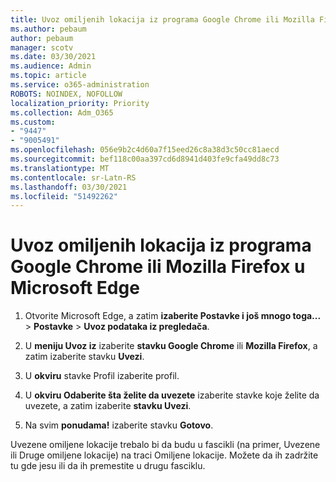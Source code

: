```yaml
---
title: Uvoz omiljenih lokacija iz programa Google Chrome ili Mozilla Firefox u Microsoft Edge
ms.author: pebaum
author: pebaum
manager: scotv
ms.date: 03/30/2021
ms.audience: Admin
ms.topic: article
ms.service: o365-administration
ROBOTS: NOINDEX, NOFOLLOW
localization_priority: Priority
ms.collection: Adm_O365
ms.custom:
- "9447"
- "9005491"
ms.openlocfilehash: 056e9b2c4d60a7f15eed26c8a38d3c50cc81aecd
ms.sourcegitcommit: bef118c00aa397cd6d8941d403fe9cfa49dd8c73
ms.translationtype: MT
ms.contentlocale: sr-Latn-RS
ms.lasthandoff: 03/30/2021
ms.locfileid: "51492262"
---
```

# <a name="import-favorites-from-google-chrome-or-mozilla-firefox-to-microsoft-edge"></a>Uvoz omiljenih lokacija iz programa Google Chrome ili Mozilla Firefox u Microsoft Edge

1. Otvorite Microsoft Edge, a zatim **izaberite Postavke i još mnogo toga...**  >  **Postavke**  >  **Uvoz podataka iz pregledača**.

1. U **meniju Uvoz iz** izaberite **stavku Google Chrome** ili **Mozilla Firefox**, a zatim izaberite stavku **Uvezi**.

1. U **okviru** stavke Profil izaberite profil.

1. U **okviru Odaberite šta želite da uvezete** izaberite stavke koje želite da uvezete, a zatim izaberite **stavku Uvezi**.

1. Na svim **ponudama!** izaberite stavku **Gotovo**.

Uvezene omiljene lokacije trebalo bi da budu u fascikli (na primer, Uvezene ili Druge omiljene lokacije) na traci Omiljene lokacije. Možete da ih zadržite tu gde jesu ili da ih premestite u drugu fasciklu.
